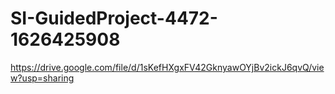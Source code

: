 # SI-GuidedProject-4472-1626425908
https://drive.google.com/file/d/1sKefHXgxFV42GknyawOYjBv2ickJ6qvQ/view?usp=sharing
